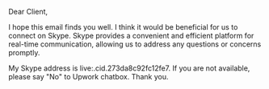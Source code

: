 Dear Client,

I hope this email finds you well. I think it would be beneficial for us to connect on Skype. Skype provides a convenient and efficient platform for real-time communication, allowing us to address any questions or concerns promptly.

My Skype address is live:.cid.273da8c92fc12fe7. If you are not available, please say "No" to Upwork chatbox.
Thank you.

